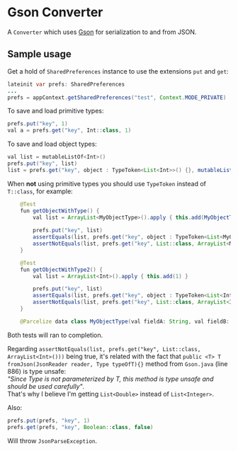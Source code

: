 # Gson Converter
A `Converter` which uses [Gson][1] for serialization to and from JSON.

## Sample usage
Get a hold of `SharedPreferences` instance to use the extensions `put` and `get`:
```java
lateinit var prefs: SharedPreferences
...
prefs = appContext.getSharedPreferences("test", Context.MODE_PRIVATE)
```

To save and load primitive types:
```java
prefs.put("key", 1)
val a = prefs.get("key", Int::class, 1)
```

To save and load object types:
```java
val list = mutableListOf<Int>()
prefs.put("key", list)
list = prefs.get("key", object : TypeToken<List<Int>>() {}, mutableListOf()))
```

When __not__ using primitive types you should use `TypeToken` instead of `T::class`, for example:
```java
    @Test
    fun getObjectWithType() {
        val list = ArrayList<MyObjectType>().apply { this.add(MyObjectType("string", 1, true)) }
        
        prefs.put("key", list)
        assertEquals(list, prefs.get("key", object : TypeToken<List<MyObjectType>>() {}, ArrayList()))
        assertNotEquals(list, prefs.get("key", List::class, ArrayList<MyObjectType>()))
    }

    @Test
    fun getObjectWithType2() {
        val list = ArrayList<Int>().apply { this.add(1) }

        prefs.put("key", list)
        assertEquals(list, prefs.get("key", object : TypeToken<List<Int>>() {}, ArrayList()))
        assertNotEquals(list, prefs.get("key", List::class, ArrayList<Int>()))
    }

    @Parcelize data class MyObjectType(val fieldA: String, val fieldB: Int, val fieldC: Boolean) : Parcelable
```
Both tests will ran to completion.

Regarding `assertNotEquals(list, prefs.get("key", List::class, ArrayList<Int>()))` being true, it's related with the fact that `public <T> T fromJson(JsonReader reader, Type typeOfT){}` method from `Gson.java` (line 886) is type unsafe\:  
 _"Since Type is not parameterized by T, this method is type unsafe and should be used carefully"_.  
 That's why I believe I'm getting `List<Double>` instead of `List<Integer>`.

Also:
```java
prefs.put(prefs, "key", 1)
prefs.get(prefs, "key", Boolean::class, false)
```
Will throw `JsonParseException`.

 [1]: https://github.com/google/gson
